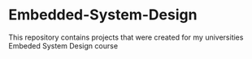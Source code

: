 # Embedded-System-Design
This repository contains projects that were 
created for my universities Embeded System 
Design course
